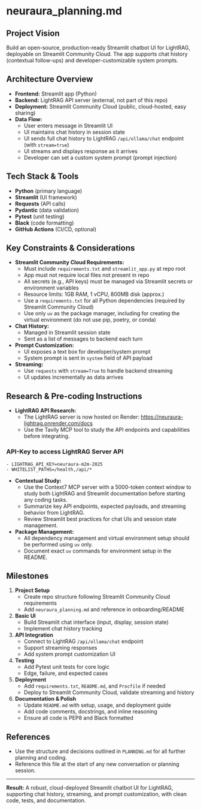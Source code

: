 # neuraura_planning.md

## Project Vision
Build an open-source, production-ready Streamlit chatbot UI for LightRAG, deployable on Streamlit Community Cloud. The app supports chat history (contextual follow-ups) and developer-customizable system prompts.

## Architecture Overview
- **Frontend:** Streamlit app (Python)
- **Backend:** LightRAG API server (external, not part of this repo)
- **Deployment:** Streamlit Community Cloud (public, cloud-hosted, easy sharing)
- **Data Flow:**
    - User enters message in Streamlit UI
    - UI maintains chat history in session state
    - UI sends full chat history to LightRAG `/api/ollama/chat` endpoint (with `stream=true`)
    - UI streams and displays response as it arrives
    - Developer can set a custom system prompt (prompt injection)

## Tech Stack & Tools
- **Python** (primary language)
- **Streamlit** (UI framework)
- **Requests** (API calls)
- **Pydantic** (data validation)
- **Pytest** (unit testing)
- **Black** (code formatting)
- **GitHub Actions** (CI/CD, optional)

## Key Constraints & Considerations
- **Streamlit Community Cloud Requirements:**
    - Must include `requirements.txt` and `streamlit_app.py` at repo root
    - App must not require local files not present in repo
    - All secrets (e.g., API keys) must be managed via Streamlit secrets or environment variables
    - Resource limits: 1GB RAM, 1 vCPU, 800MB disk (approx.)
    - Use a `requirements.txt` for all Python dependencies (required by Streamlit Community Cloud)
    - Use only `uv` as the package manager, including for creating the virtual environment (do not use pip, poetry, or conda)
- **Chat History:**
    - Managed in Streamlit session state
    - Sent as a list of messages to backend each turn
- **Prompt Customization:**
    - UI exposes a text box for developer/system prompt
    - System prompt is sent in `system` field of API payload
- **Streaming:**
    - Use `requests` with `stream=True` to handle backend streaming
    - UI updates incrementally as data arrives

## Research & Pre-coding Instructions
- **LightRAG API Research:**
    - The LightRAG server is now hosted on Render: https://neuraura-lightrag.onrender.com/docs
    - Use the Tavily MCP tool to study the API endpoints and capabilities before integrating.
### API-Key to access LightRAG Server API
    - LIGHTRAG_API_KEY=neuraura-m2m-2025
    - WHITELIST_PATHS=/health,/api/*
- **Contextual Study:**
    - Use the Context7 MCP server with a 5000-token context window to study both LightRAG and Streamlit documentation before starting any coding tasks.
    - Summarize key API endpoints, expected payloads, and streaming behavior from LightRAG.
    - Review Streamlit best practices for chat UIs and session state management.
- **Package Management:**
    - All dependency management and virtual environment setup should be performed using `uv` only.
    - Document exact `uv` commands for environment setup in the README.

## Milestones
1. **Project Setup**
    - Create repo structure following Streamlit Community Cloud requirements
    - Add `neuraura_planning.md` and reference in onboarding/README
2. **Basic UI**
    - Build Streamlit chat interface (input, display, session state)
    - Implement chat history tracking
3. **API Integration**
    - Connect to LightRAG `/api/ollama/chat` endpoint
    - Support streaming responses
    - Add system prompt customization UI
4. **Testing**
    - Add Pytest unit tests for core logic
    - Edge, failure, and expected cases
5. **Deployment**
    - Add `requirements.txt`, `README.md`, and `Procfile` if needed
    - Deploy to Streamlit Community Cloud, validate streaming and history
6. **Documentation & Polish**
    - Update `README.md` with setup, usage, and deployment guide
    - Add code comments, docstrings, and inline reasoning
    - Ensure all code is PEP8 and Black formatted

## References
- Use the structure and decisions outlined in `PLANNING.md` for all further planning and coding.
- Reference this file at the start of any new conversation or planning session.

---

**Result:**
A robust, cloud-deployed Streamlit chatbot UI for LightRAG, supporting chat history, streaming, and prompt customization, with clean code, tests, and documentation.
